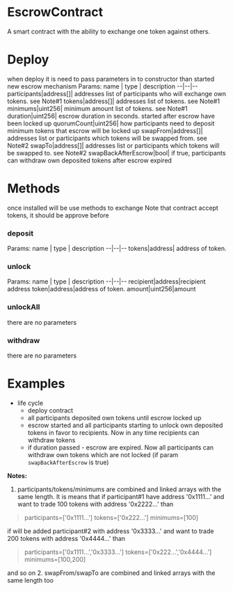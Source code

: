 
# EscrowContract
A smart contract with the ability to exchange one token against others.
# Deploy
when deploy it is need to pass parameters in to constructor than started new escrow mechanism
Params:
name  | type | description
--|--|--
participants|address[]| addresses list of participants who will exchange own tokens. see Note#1
tokens|address[]| addresses list of tokens. see Note#1
minimums|uint256| minimum amount list of tokens. see Note#1
duration|uint256| escrow duration in seconds. started after escrow have been locked up
quorumCount|uint256| how participants need to deposit minimum tokens that escrow will be locked up
swapFrom|address[]| addresses list or participants which tokens will be swapped from. see Note#2
swapTo|address[]| addresses list or participants which tokens will be swapped to. see Note#2
swapBackAfterEscrow|bool| if true,  participants can withdraw own deposited tokens after escrow expired

# Methods
once installed will be use methods to exchange
Note that contract accept tokens, it should be approve before

### deposit
Params:
name  | type | description
--|--|--
tokens|address| address of token.

### unlock
Params:
name  | type | description
--|--|--
recipient|address|recipient address
token|address|address of token.
amount|uint256|amount

### unlockAll
there are no parameters

### withdraw
there are no parameters

# Examples
* life cycle 
    * deploy contract
    * all participants deposited own tokens until escrow locked up
    * escrow started and all participants starting to unlock own deposited tokens in favor to recipients. Now in any time recipients can withdraw tokens
    * if  duration passed - escrow are expired. Now all participants can withdraw own tokens which are not locked (if param `swapBackAfterEscrow` is true)
    
**Notes:**
1. participants/tokens/minimums are combined and linked arrays with the same length. 
It is means that if participant#1 have address '0x1111...' and want to trade 100 tokens with address '0x2222...'
than

> participants=['0x1111...']
tokens=['0x222...']
minimums=[100]


if will be added participant#2 with address '0x3333...' and want to trade 200 tokens with address '0x4444...'
than
> participants=['0x1111...','0x3333...']
tokens=['0x222...','0x4444...']
minimums=[100,200]

and so on
2. swapFrom/swapTo are combined and linked arrays with the same length too
